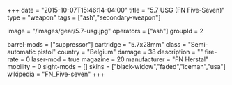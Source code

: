 +++
date = "2015-10-07T15:46:14-04:00"
title = "5.7 USG (FN Five-Seven)"
type = "weapon"
tags = ["ash","secondary-weapon"]

image = "/images/gear/5.7-usg.jpg"
operators = ["ash"]
groupId = 2

barrel-mods = ["suppressor"]
cartridge = "5.7x28mm"
class = "Semi-automatic pistol"
country = "Belgium"
damage = 38
description = ""
fire-rate = 0
laser-mod = true
magazine = 20
manufacturer = "FN Herstal"
mobility = 0
sight-mods = []
skins = ["black-widow","faded","iceman","usa"]
wikipedia = "FN_Five-seven"
+++
